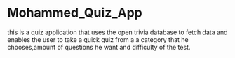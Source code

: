 # Mohammed_Quiz_App
this is a quiz application that uses the open trivia database to fetch data and enables the user to take a quick quiz from a a category that he chooses,amount of questions he want and difficulty of the test.
